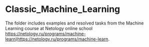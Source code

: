 # Classic_Machine_Learning
The folder includes examples and resolved tasks from the Machine Learning course at Netology online school 
https://netology.ru/programs/machine-learn)https://netology.ru/programs/machine-learn.

